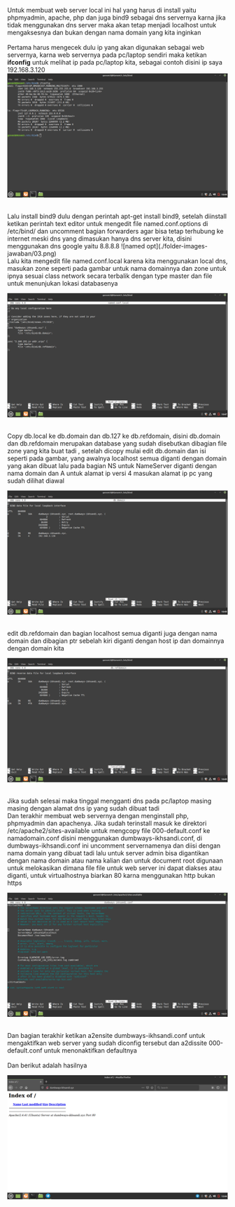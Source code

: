 Untuk membuat web server local ini hal yang harus di install yaitu phpmyadmin, apache, php dan juga bind9 sebagai dns servernya karna jika tidak menggunakan dns server
maka akan tetap menjadi localhost untuk mengaksesnya dan bukan dengan nama domain yang kita inginkan
<br><br>
Pertama harus mengecek dulu ip yang akan digunakan sebagai web servernya, karna web servernya pada pc/laptop sendiri maka ketikan **ifconfig** untuk melihat ip 
pada pc/laptop kita, sebagai contoh disini ip saya 192.168.3.120
![IP laptop](./folder-images-jawaban/02.png)

<br>
Lalu install bind9 dulu dengan perintah apt-get install bind9, setelah diinstall ketikan perintah text editor untuk mengedit file named.conf.options di /etc/bind/
dan uncomment bagian forwarders agar bisa tetap terhubung ke internet meski dns yang dimasukan hanya dns server kita, disini menggunakan dns google yaitu 8.8.8.8
![named opt](./folder-images-jawaban/03.png)

<br>
Lalu kita mengedit file named.conf.local karena kita menggunakan local dns, masukan zone seperti pada gambar untuk nama domainnya dan zone untuk ipnya sesuai 
class network secara terbalik dengan type master dan file untuk menunjukan lokasi databasenya

![zone](./folder-images-jawaban/04.png)

<br>
Copy db.local ke db.domain dan db.127 ke db.refdomain, disini db.domain dan db.refdomain merupakan database yang sudah disebutkan dibagian file zone yang kita buat tadi
, setelah dicopy mulai edit db.domain dan isi seperti pada gambar, yang awalnya localhost semua diganti dengan domain yang akan dibuat lalu pada bagian NS untuk 
NameServer diganti dengan nama domain dan A untuk alamat ip versi 4 masukan alamat ip pc yang sudah dilihat diawal

![db domain](./folder-images-jawaban/05.png)

<br>
edit db.refdomain dan bagian localhost semua diganti juga dengan nama domain dan dibagian ptr sebelah kiri diganti dengan host ip dan domainnya dengan domain kita

![db refdomain](./folder-images-jawaban/06.png)

<br>
Jika sudah selesai maka tinggal mengganti dns pada pc/laptop masing masing dengan alamat dns ip yang sudah dibuat tadi

<br>
Dan terakhir membuat web servernya dengan menginstall php, phpmyadmin dan apachenya. Jika sudah terinstall masuk ke direktori /etc/apache2/sites-available untuk 
mengcopy file 000-default.conf ke namadomain.conf disini menggunakan dumbways-ikhsandi.conf, di dumbways-ikhsandi.conf ini uncomment servernamenya dan diisi dengan nama domain yang dibuat tadi lalu untuk server 
admin bisa digantikan dengan nama domain atau nama kalian dan untuk document root digunaan untuk melokasikan dimana file file untuk web server ini dapat diakses 
atau diganti, untuk virtualhostnya biarkan 80 karna menggunakan http bukan https

![domain conf](./folder-images-jawaban/07.png)

<br>
Dan bagian terakhir ketikan a2ensite dumbways-ikhsandi.conf untuk mengaktifkan web server yang sudah diconfig tersebut dan a2dissite 000-default.conf untuk menonaktifkan
defaultnya
<br><br> Dan berikut adalah hasilnya

![Tampilan](./folder-images-jawaban/08.png)
